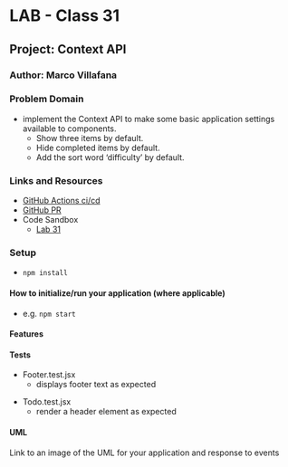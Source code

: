 # LAB - Class 31

## Project: Context API

### Author: Marco Villafana

### Problem Domain  

+ implement the Context API to make some basic application settings available to components.
  + Show three items by default.
  + Hide completed items by default.
  + Add the sort word ‘difficulty’ by default.

### Links and Resources

- [GitHub Actions ci/cd](https://github.com/villafanam/todo-app/actions) 
- [GitHub PR](https://github.com/villafanam/todo-app/pull/1)
- Code Sandbox
  - [Lab 31](https://codesandbox.io/p/github/villafanam/todo-app/context-settings?file=%2FREADME.md&workspace=%257B%2522activeFileId%2522%253A%2522clfrulrzo000wg3i566apdi3i%2522%252C%2522openFiles%2522%253A%255B%255D%252C%2522sidebarPanel%2522%253A%2522EXPLORER%2522%252C%2522gitSidebarPanel%2522%253A%2522COMMIT%2522%252C%2522spaces%2522%253A%257B%2522clfsjuwvi009u356ivdnpesk5%2522%253A%257B%2522key%2522%253A%2522clfsjuwvi009u356ivdnpesk5%2522%252C%2522name%2522%253A%2522Default%2522%252C%2522devtools%2522%253A%255B%257B%2522key%2522%253A%2522clfsjuwvi009v356i4dt10kaj%2522%252C%2522type%2522%253A%2522PROJECT_SETUP%2522%252C%2522isMinimized%2522%253Afalse%257D%252C%257B%2522type%2522%253A%2522PREVIEW%2522%252C%2522taskId%2522%253A%2522start%2522%252C%2522port%2522%253A3000%252C%2522key%2522%253A%2522clfsjuwvi009w356ito36bsi0%2522%252C%2522isMinimized%2522%253Afalse%257D%255D%257D%257D%252C%2522currentSpace%2522%253A%2522clfsjuwvi009u356ivdnpesk5%2522%252C%2522spacesOrder%2522%253A%255B%2522clfsjuwvi009u356ivdnpesk5%2522%255D%252C%2522hideCodeEditor%2522%253Afalse%257D) 


### Setup

+ `npm install`

#### How to initialize/run your application (where applicable)

- e.g. `npm start`


#### Features 


#### Tests

- Footer.test.jsx
  + displays footer text as expected

+ Todo.test.jsx
  + render a header element as expected

#### UML

Link to an image of the UML for your application and response to events

